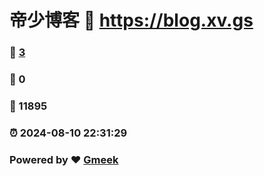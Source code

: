 # 帝少博客 :link: https://blog.xv.gs 
### :page_facing_up: [3](https://blog.xv.gs/tag.html) 
### :speech_balloon: 0 
### :hibiscus: 11895 
### :alarm_clock: 2024-08-10 22:31:29 
### Powered by :heart: [Gmeek](https://github.com/Meekdai/Gmeek)
